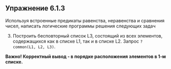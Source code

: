## Упражнение 6.1.3

Используя встроенные предикаты равенства, неравенства и сравнения
чисел, написать логические программы решения следующих задач

3. Построить бесповторный список L3, состоящий из всех элементов, содержащихся как в списке L1, так и в списке L2.
Запрос `? common(L1, L2, L3)`.

**Важно! Корректный вывод - в порядке расположения элементов в 1-м списке.**